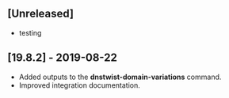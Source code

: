 ## [Unreleased]
- testing 

## [19.8.2] - 2019-08-22
- Added outputs to the **dnstwist-domain-variations** command. 
- Improved integration documentation.